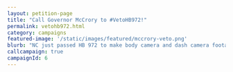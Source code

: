 ```yaml
---
layout: petition-page
title: "Call Governor McCrory to #VetoHB972!"
permalink: vetohb972.html
category: campaigns
featured-image: '/static/images/featured/mccrory-veto.png'
blurb: "NC just passed HB 972 to make body camera and dash camera footage NOT accessible to the public. Call Gov. McCrory to #VetoHB972!"
callcampaign: true
campaignId: 6
---
```


<link href='https://actionnetwork.org/css/style-embed-whitelabel.css' rel='stylesheet' type='text/css' /><script>window.yepnope || document.write('<script src="https://actionnetwork.org/includes/js/yepnope154-min.js"><\/script>');</script><script src='https://actionnetwork.org/widgets/v2/petition/gov-mccrory-veto-hb-972?format=js&source=widget&style=full'></script><div id='can-petition-area-gov-mccrory-veto-hb-972' style='width: 100%'><!-- this div is the target for our HTML insertion --></div>

<script>
      $(document).ready(function() {
        $('#can-petition-area-gov-mccrory-veto-hb-972').on('can_embed_loaded', function() {
            document.getElementsByName("commit")[0].value = "Call Now";
            $(".action_sidebar h4").text("Take Action");
            var str = document.getElementsByClassName("action_status_running_total")[0].innerHTML;
            var txt = str.replace("Signatures Collected", "Calls Completed");
              document.getElementsByClassName("action_status_running_total")[0].innerHTML = txt;
          });
      });
</script>